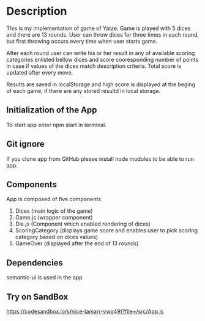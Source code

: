# Description

This is my implementation of game of Yatze. Game is played with 5 dices and there are 13 rounds. User can throw dices for three times in each round, but first throwing occurs every time when user starts game.

After each round user can write his or her result in any of available scoring categories enlisted bellow dices and score cooresponding number of points in case if values of the dices match description criteria. Total score is updated after every move.

Results are saved in localStorage and high score is displayed at the beging of each game, if there are any stored resultd in local storage.

## Initialization of the App
To start app enter npm start in terminal.

## Git ignore
If you clone app from GitHub please install node modules to be able to run app.

## Components
App is composed of five components

1. Dices (main logic of the game)
2. Game.js (wrapper component) 
3. Die.js (Component which enabled rendering of dices) 
4. ScoringCategory (displays game score and enables user to pick scoring category based on dices values) 
5. GameOver (displayed after the end of 13 rounds)


## Dependencies
semantic-ui is used in the app

## Try on SandBox
https://codesandbox.io/s/nice-lamarr-vwq49t?file=/src/App.js
